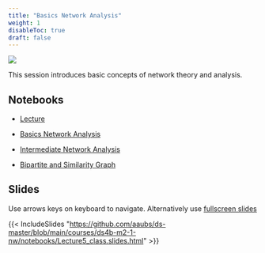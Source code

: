 ```yaml
---
title: "Basics Network Analysis"
weight: 1
disableToc: true
draft: false
---
```


![](https://raw.githubusercontent.com/aaubs/ds-master/main/media/hearder_goldie_space_6.png)

This session introduces basic concepts of network theory and analysis.

   
## Notebooks

* [Lecture](https://colab.research.google.com/github/aaubs/ds-master/blob/main/courses/ds4b-m2-1-nw/notebooks/Lecture5.ipynb)

* [Basics Network Analysis](https://colab.research.google.com/github/aaubs/ds-master/blob/main/courses/ds4b-m2-1-nw/notebooks/M2_Networks_hands_on_in_python_24.ipynb)

* [Intermediate Network Analysis](https://colab.research.google.com/github/aaubs/ds-master/blob/main/courses/ds4b-m2-1-nw/notebooks/M2_Directed_Networks_hands_on_Python_24.ipynb)


* [Bipartite and Similarity Graph](https://colab.research.google.com/github/aaubs/ds-master/blob/main/courses/ds4b-m2-1-nw/notebooks/M2_Bipartite_graphs_in_Python_24.ipynb)



## Slides

  Use arrows keys on keyboard to navigate. Alternatively use [fullscreen slides](https://github.com/aaubs/ds-master/blob/main/courses/ds4b-m2-1-nw/notebooks/Lecture5_class.slides.html)
    
  {{< IncludeSlides "https://github.com/aaubs/ds-master/blob/main/courses/ds4b-m2-1-nw/notebooks/Lecture5_class.slides.html" >}}

